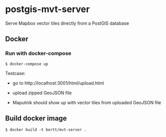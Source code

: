 # postgis-mvt-server
Serve Mapbox vector tiles directly from a PostGIS database

## Docker

### Run with docker-compose

```
$ docker-compose up
```

Testcase: 

- go to http://localhost:3001/html/upload.html

- upload zipped GeoJSON file

- Maputnik should show up with vector tiles from uploaded GeoJSON file

## Build docker image

```
$ docker build -t bertt/mvt-server .
```


